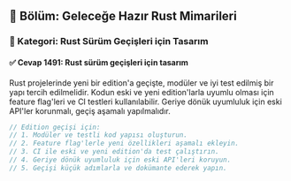 ## 📘 Bölüm: Geleceğe Hazır Rust Mimarileri
### 🔹 Kategori: Rust Sürüm Geçişleri için Tasarım
#### ✅ Cevap 1491: Rust sürüm geçişleri için tasarım

Rust projelerinde yeni bir edition'a geçişte, modüler ve iyi test edilmiş bir yapı tercih edilmelidir. Kodun eski ve yeni edition'larla uyumlu olması için feature flag'leri ve CI testleri kullanılabilir. Geriye dönük uyumluluk için eski API'ler korunmalı, geçiş aşamalı yapılmalıdır.

```rust
// Edition geçişi için:
// 1. Modüler ve testli kod yapısı oluşturun.
// 2. Feature flag'lerle yeni özellikleri aşamalı ekleyin.
// 3. CI ile eski ve yeni edition'da test çalıştırın.
// 4. Geriye dönük uyumluluk için eski API'leri koruyun.
// 5. Geçişi küçük adımlarla ve dokümante ederek yapın.
```
